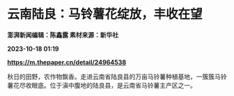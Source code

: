 # 云南陆良：马铃薯花绽放，丰收在望
**澎湃新闻编辑：陈鑫露 素材来源：新华社**

**2023-10-18 01:19**

**https://m.thepaper.cn/detail/24964538**

秋日的田野，农作物飘香。走进云南省陆良县的万亩马铃薯种植基地，一簇簇马铃薯花尽收眼底。位于滇中腹地的陆良县，是云南省马铃薯主产区之一。　